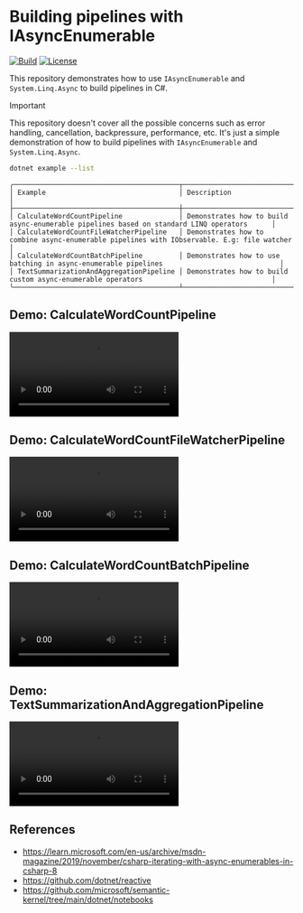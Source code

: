 # Building pipelines with IAsyncEnumerable

[![Build](https://github.com/NikiforovAll/async-enumerable-pipelines/actions/workflows/build.yml/badge.svg?branch=main)](https://github.com/NikiforovAll/async-enumerable-pipelines/actions/workflows/build.yml)
[![License](https://img.shields.io/badge/license-MIT-blue.svg)](https://github.com/nikiforovall/async-enumerable-pipelines/blob/main/LICENSE.md)

This repository demonstrates how to use `IAsyncEnumerable` and `System.Linq.Async` to build pipelines in C#.


> [!IMPORTANT]
> This repository doesn't cover all the possible concerns such as error handling, cancellation, backpressure, performance, etc. It's just a simple demonstration of how to build pipelines with `IAsyncEnumerable` and `System.Linq.Async`. 

```bash
dotnet example --list
```

```text
╭─────────────────────────────────────────┬────────────────────────────────────────────────────────────────────────────────────────────╮
│ Example                                 │ Description                                                                                │
├─────────────────────────────────────────┼────────────────────────────────────────────────────────────────────────────────────────────┤
│ CalculateWordCountPipeline              │ Demonstrates how to build async-enumerable pipelines based on standard LINQ operators      │
│ CalculateWordCountFileWatcherPipeline   │ Demonstrates how to combine async-enumerable pipelines with IObservable. E.g: file watcher │
│ CalculateWordCountBatchPipeline         │ Demonstrates how to use batching in async-enumerable pipelines                             │
│ TextSummarizationAndAggregationPipeline │ Demonstrates how to build custom async-enumerable operators                                │
╰─────────────────────────────────────────┴────────────────────────────────────────────────────────────────────────────────────────────╯
```
## Demo: CalculateWordCountPipeline

<video src="https://github.com/user-attachments/assets/84c1e8a8-996d-4960-9b39-20e6bd1101a9" controls="controls"></video>

## Demo: CalculateWordCountFileWatcherPipeline

<video src="https://github.com/user-attachments/assets/56db32bd-a7e9-41ec-8706-eaf876750bb6" controls="controls"></video>

## Demo: CalculateWordCountBatchPipeline

<video src="https://github.com/user-attachments/assets/96cc653d-8b42-4779-b2f2-fce804f0160b" controls="controls"></video>

## Demo: TextSummarizationAndAggregationPipeline

<video src="https://github.com/user-attachments/assets/42c6eb97-7a11-4b89-857e-1ffb8e70073c" controls="controls"></video>

## References
- <https://learn.microsoft.com/en-us/archive/msdn-magazine/2019/november/csharp-iterating-with-async-enumerables-in-csharp-8>
- <https://github.com/dotnet/reactive>
- <https://github.com/microsoft/semantic-kernel/tree/main/dotnet/notebooks>
